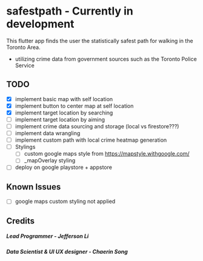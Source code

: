 # safestpath - Currently in development
This flutter app finds the user the statistically safest path for walking in the Toronto Area.
 - utilizing crime data from government sources such as the Toronto Police Service

## TODO
 - [x] implement basic map with self location
 - [x] implement button to center map at self location 
 - [x] implement target location by searching 
 - [ ] implement target location by aiming
 - [ ] implement crime data sourcing and storage (local vs firestore???)
 - [ ] implement data wrangling  
 - [ ] implement custom path with local crime heatmap generation
 - [ ] Stylings
   - [ ] custom google maps style from https://mapstyle.withgoogle.com/
   - [ ] _mapOverlay styling
 - [ ] deploy on google playstore + appstore
 
## Known Issues
 - [ ] google maps custom styling not applied

## Credits
##### Lead Programmer - Jefferson Li
##### Data Scientist & UI UX designer - Chaerin Song
